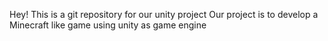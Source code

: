 Hey! This is a git repository for our unity project
Our project is to develop a Minecraft like game using unity as game engine
